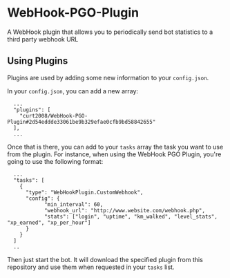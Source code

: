 # WebHook-PGO-Plugin
A WebHook plugin that allows you to periodically send bot statistics to a third party webhook URL

## Using Plugins
Plugins are used by adding some new information to your `config.json`.

In your `config.json`, you can add a new array:

```
  ...
  "plugins": [
    "curt2008/WebHook-PGO-Plugin#2d54eddde33061be9b329efae0cfb9bd58842655"
  ],
  ...
```

Once that is there, you can add to your `tasks` array the task you want to use from the plugin. 
For instance, when using the WebHook PGO Plugin, you're going to use the following format:

```
  ...
  "tasks": [
    {
      "type": "WebHookPlugin.CustomWebhook",
      "config": {
      		"min_interval": 60,
      		"webhook_url": "http://www.website.com/webhook.php",
      		"stats": ["login", "uptime", "km_walked", "level_stats", "xp_earned", "xp_per_hour"]
      }
    }
  ]
  ..
```

Then just start the bot. It will download the specified plugin from this repository and use them when requested in your `tasks` list.
